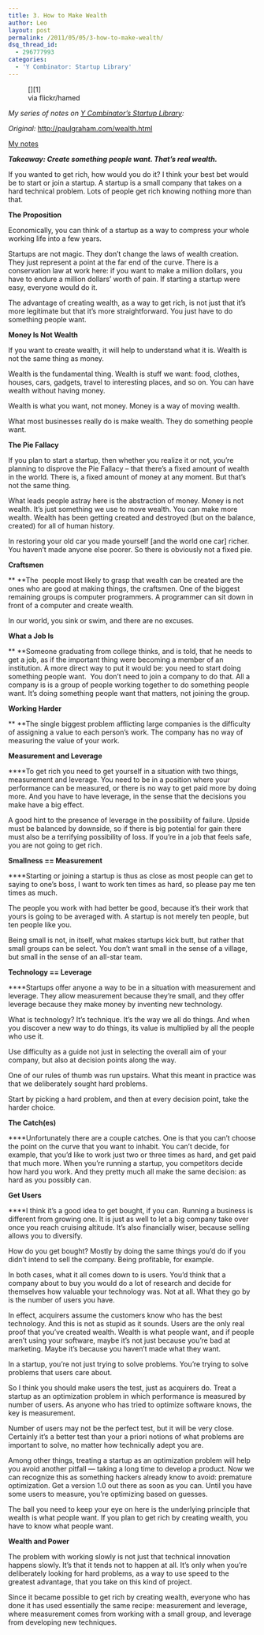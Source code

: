 ```yaml
---
title: 3. How to Make Wealth
author: Leo
layout: post
permalink: /2011/05/05/3-how-to-make-wealth/
dsq_thread_id:
  - 296777993
categories:
  - 'Y Combinator: Startup Library'
---
```

<figure id="attachment_287" style="width: 640px" class="wp-caption aligncenter">[<img class="size-full wp-image-287" title="Wealth" src="http://i1.wp.com/leogau.org/blog/wp-content/uploads/2011/04/1552383685_56e2ae46c7_z.jpg?fit=640%2C401" alt="" data-recalc-dims="1" />][1]<figcaption class="wp-caption-text">via flickr/hamed</figcaption></figure> 

*My series of notes on [Y Combinator’s Startup Library][2]:*

*Original:* <a title="http://paulgraham.com/wealth.html" href="http://paulgraham.com/wealth.html" target="_blank">http://paulgraham.com/wealth.html</a>

<span style="text-decoration: underline;">My notes</span>

***Takeaway: Create something people want. That&#8217;s real wealth.***

If you wanted to get rich, how would you do it? I think your best bet would be to start or join a startup. A startup is a small company that takes on a hard technical problem. Lots of people get rich knowing nothing more than that.

**The Proposition**

Economically, you can think of a startup as a way to compress your whole working life into a few years.

Startups are not magic. They don&#8217;t change the laws of wealth creation. They just represent a point at the far end of the curve. There is a conservation law at work here: if you want to make a million dollars, you have to endure a million dollars&#8217; worth of pain. If starting a startup were easy, everyone would do it.

The advantage of creating wealth, as a way to get rich, is not just that it&#8217;s more legitimate but that it&#8217;s more straightforward. You just have to do something people want.

**Money Is Not Wealth**

If you want to create wealth, it will help to understand what it is. Wealth is not the same thing as money.

Wealth is the fundamental thing. Wealth is stuff we want: food, clothes, houses, cars, gadgets, travel to interesting places, and so on. You can have wealth without having money.

Wealth is what you want, not money. Money is a way of moving wealth.

What most businesses really do is make wealth. They do something people want.

**The Pie Fallacy**

If you plan to start a startup, then whether you realize it or not, you&#8217;re planning to disprove the Pie Fallacy &#8211; that there&#8217;s a fixed amount of wealth in the world. There is, a fixed amount of money at any moment. But that&#8217;s not the same thing.

What leads people astray here is the abstraction of money. Money is not wealth. It&#8217;s just something we use to move wealth. You can make more wealth. Wealth has been getting created and destroyed (but on the balance, created) for all of human history.

In restoring your old car you made yourself [and the world one car] richer. You haven&#8217;t made anyone else poorer. So there is obviously not a fixed pie.

**Craftsmen**

** **The  people most likely to grasp that wealth can be created are the ones who are good at making things, the craftsmen. One of the biggest remaining groups is computer programmers. A programmer can sit down in front of a computer and create wealth.

In our world, you sink or swim, and there are no excuses.

**What a Job Is**

** **Someone graduating from college thinks, and is told, that he needs to get a job, as if the important thing were becoming a member of an institution. A more direct way to put it would be: you need to start doing something people want.  You don&#8217;t need to join a company to do that. All a company is is a group of people working together to do something people want. It&#8217;s doing something people want that matters, not joining the group.

**Working Harder**

** **The single biggest problem afflicting large companies is the difficulty of assigning a value to each person&#8217;s work. The company has no way of measuring the value of your work.

**Measurement and Leverage**

****To get rich you need to get yourself in a situation with two things, measurement and leverage. You need to be in a position where your performance can be measured, or there is no way to get paid more by doing more. And you have to have leverage, in the sense that the decisions you make have a big effect.

A good hint to the presence of leverage in the possibility of failure. Upside must be balanced by downside, so if there is big potential for gain there must also be a terrifying possibility of loss. If you&#8217;re in a job that feels safe, you are not going to get rich.

**Smallness == Measurement**

****Starting or joining a startup is thus as close as most people can get to saying to one&#8217;s boss, I want to work ten times as hard, so please pay me ten times as much.

The people you work with had better be good, because it&#8217;s their work that yours is going to be averaged with. A startup is not merely ten people, but ten people like you.

Being small is not, in itself, what makes startups kick butt, but rather that small groups can be select. You don&#8217;t want small in the sense of a village, but small in the sense of an all-star team.

**Technology == Leverage**

****Startups offer anyone a way to be in a situation with measurement and leverage. They allow measurement because they&#8217;re small, and they offer leverage because they make money by inventing new technology.

What is technology? It&#8217;s technique. It&#8217;s the way we all do things. And when you discover a new way to do things, its value is multiplied by all the people who use it.

Use difficulty as a guide not just in selecting the overall aim of your company, but also at decision points along the way.

One of our rules of thumb was run upstairs. What this meant in practice was that we deliberately sought hard problems.

Start by picking a hard problem, and then at every decision point, take the harder choice.

**The Catch(es)**

****Unfortunately there are a couple catches. One is that you can&#8217;t choose the point on the curve that you want to inhabit. You can&#8217;t decide, for example, that you&#8217;d like to work just two or three times as hard, and get paid that much more. When you&#8217;re running a startup, you competitors decide how hard you work. And they pretty much all make the same decision: as hard as you possibly can.

**Get Users**

****I think it&#8217;s a good idea to get bought, if you can. Running a business is different from growing one. It is just as well to let a big company take over once you reach cruising altitude. It&#8217;s also financially wiser, because selling allows you to diversify.

How do you get bought? Mostly by doing the same things you&#8217;d do if you didn&#8217;t intend to sell the company. Being profitable, for example.

In both cases, what it all comes down to is users. You&#8217;d think that a company about to buy you would do a lot of research and decide for themselves how valuable your technology was. Not at all. What they go by is the number of users you have.

In effect, acquirers assume the customers know who has the best technology. And this is not as stupid as it sounds. Users are the only real proof that you&#8217;ve created wealth. Wealth is what people want, and if people aren&#8217;t using your software, maybe it&#8217;s not just because you&#8217;re bad at marketing. Maybe it&#8217;s because you haven&#8217;t made what they want.

In a startup, you&#8217;re not just trying to solve problems. You&#8217;re trying to solve problems that users care about.

So I think you should make users the test, just as acquirers do. Treat a startup as an optimization problem in which performance is measured by number of users. As anyone who has tried to optimize software knows, the key is measurement.

Number of users may not be the perfect test, but it will be very close. Certainly it&#8217;s a better test than your a priori notions of what problems are important to solve, no matter how technically adept you are.

Among other things, treating a startup as an optimization problem will help you avoid another pitfall &#8212; taking a long time to develop a product. Now we can recognize this as something hackers already know to avoid: premature optimization. Get a version 1.0 out there as soon as you can. Until you have some users to measure, you&#8217;re optimizing based on guesses.

The ball you need to keep your eye on here is the underlying principle that wealth is what people want. If you plan to get rich by creating wealth, you have to know what people want.

**Wealth and Power**

The problem with working slowly is not just that technical innovation happens slowly. It&#8217;s that it tends not to happen at all. It&#8217;s only when you&#8217;re deliberately looking for hard problems, as a way to use speed to the greatest advantage, that you take on this kind of project.

Since it became possible to get rich by creating wealth, everyone who has done it has used essentially the same recipe: measurement and leverage, where measurement comes from working with a small group, and leverage from developing new techniques.

 [1]: http://i0.wp.com/leogau.org/blog/wp-content/uploads/2011/04/1552383685_56e2ae46c7_z.jpg
 [2]: http://ycombinator.com/lib.html